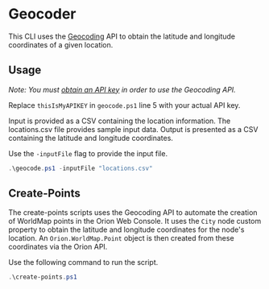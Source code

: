 # Geocoder

This CLI uses the [Geocoding](https://developers.google.com/maps/documentation/geocoding/start#sample-request) API to obtain the latitude and longitude coordinates of a given location.

## Usage

_Note: You must [obtain an API key](https://developers.google.com/maps/documentation/geocoding/get-api-key) in order to use the Geocoding API._

Replace `thisIsMyAPIKEY` in `geocode.ps1` line 5 with your actual API key.

Input is provided as a CSV containing the location information. The locations.csv file provides sample input data. Output is presented as a CSV containing the latitude and longitude coordinates.

Use the `-inputFile` flag to provide the input file.

```PowerShell
.\geocode.ps1 -inputFile "locations.csv"
```

## Create-Points

The create-points scripts uses the Geocoding API to automate the creation of WorldMap points in the Orion Web Console. It uses the `City` node custom property to obtain the latitude and longitude coordinates for the node's location. An `Orion.WorldMap.Point` object is then created from these coordinates via the Orion API.

Use the following command to run the script.

```PowerShell
.\create-points.ps1
```
